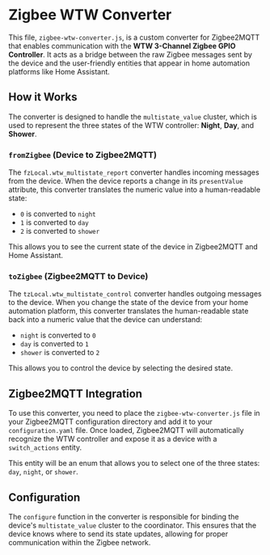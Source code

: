 # Zigbee WTW Converter

This file, `zigbee-wtw-converter.js`, is a custom converter for Zigbee2MQTT that enables communication with the **WTW 3-Channel Zigbee GPIO Controller**. It acts as a bridge between the raw Zigbee messages sent by the device and the user-friendly entities that appear in home automation platforms like Home Assistant.

## How it Works

The converter is designed to handle the `multistate_value` cluster, which is used to represent the three states of the WTW controller: **Night**, **Day**, and **Shower**.

### `fromZigbee` (Device to Zigbee2MQTT)

The `fzLocal.wtw_multistate_report` converter handles incoming messages from the device. When the device reports a change in its `presentValue` attribute, this converter translates the numeric value into a human-readable state:

*   `0` is converted to `night`
*   `1` is converted to `day`
*   `2` is converted to `shower`

This allows you to see the current state of the device in Zigbee2MQTT and Home Assistant.

### `toZigbee` (Zigbee2MQTT to Device)

The `tzLocal.wtw_multistate_control` converter handles outgoing messages to the device. When you change the state of the device from your home automation platform, this converter translates the human-readable state back into a numeric value that the device can understand:

*   `night` is converted to `0`
*   `day` is converted to `1`
*   `shower` is converted to `2`

This allows you to control the device by selecting the desired state.

## Zigbee2MQTT Integration

To use this converter, you need to place the `zigbee-wtw-converter.js` file in your Zigbee2MQTT configuration directory and add it to your `configuration.yaml` file. Once loaded, Zigbee2MQTT will automatically recognize the WTW controller and expose it as a device with a `switch_actions` entity.

This entity will be an enum that allows you to select one of the three states: `day`, `night`, or `shower`.

## Configuration

The `configure` function in the converter is responsible for binding the device's `multistate_value` cluster to the coordinator. This ensures that the device knows where to send its state updates, allowing for proper communication within the Zigbee network.
